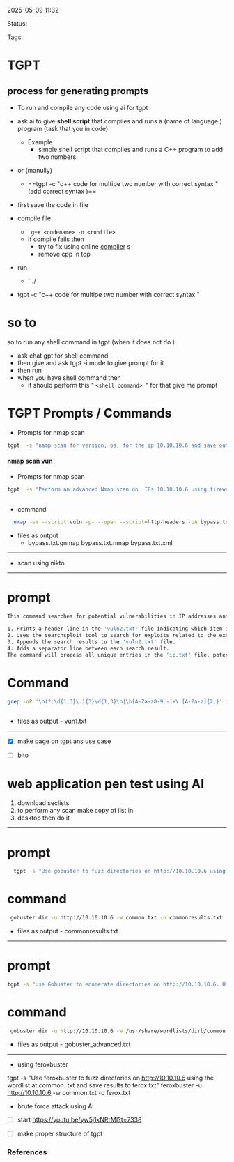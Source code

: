 2025-05-09 11:32

Status:

Tags:

# TGPT

## process for generating prompts   

- To run and compile any code using ai for  tgpt 
- ask ai to give **shell script** that compiles and runs a (name of language ) program (task that you in code)
	- Example 
		- simple shell script that compiles and runs a C++ program to add two numbers:

- or (manully) 
	- ==tgpt  -c "c++ code for multipe two number with correct syntax  "  (add correct syntax  )==
- first save the code in file 
- compile file
	- `` g++ <codename> -o <runfile>`` 
	- if compile fails then 
		- try to fix using online [complier](https://www.onlinegdb.com/) s 
		- remove cpp in top 
- run 
	- ``./<filename> 
- tgpt  -c "c++ code for multipe two number with correct syntax  "  
# so to 
so to run any shell command in tgpt (when it does not do )

- ask chat gpt for shell command 
- then give and ask tgpt -i mode to give prompt for it 
- then run 
- when you have shell command then 
	- it should perform this " `<shell command> `" for that give me prompt
# TGPT Prompts / Commands 

- Prompts for nmap scan 

```bash
tgpt  -s "namp scan for version, os, for the ip 10.10.10.6 and save output in ip.txt file"
```



#### nmap scan vun
- Prompts for nmap scan
```bash
tgpt  -s "Perform an advanced Nmap scan on  IPs 10.10.10.6 using firewall evasion techniques such as decoys, fragmentation, and randomizing source ports. Save the results of all scans to bypass.txt."
 
```
-  command 
```bash
  nmap -sV --script vuln -p- --open --script=http-headers -oA bypass.txt 10.10.10.6 --data-string "User-Agent: Mozilla/5.0 (Windows NT 10.0; Win64; x64) AppleWebKit/537.36 (KHTML, like Gecko) Chrome/91.0.4472.124 Safari/537.36" --max-rate 1000 --randomize-hosts --send eth 0
```

- files as output 
	-  bypass.txt.gnmap  bypass.txt.nmap  bypass.txt.xml 
-------- 









- scan using nikto 




----- 
# prompt 

```bash
This command searches for potential vulnerabilities in IP addresses and domains found in the 'ip.txt' file. It uses grep to extract valid IP addresses and domain names, then pipes the results to a while loop that performs the following actions for each match:
   
1. Prints a header line in the 'vuln2.txt' file indicating which item is being searched.
2. Uses the searchsploit tool to search for exploits related to the extracted IP address or domain name.
3. Appends the search results to the 'vuln2.txt' file.                                                                                                                                                                                                                                   
4. Adds a separator line between each search result.                                                                                           
The command will process all unique entries in the 'ip.txt' file, potentially uncovering security vulnerabilities across various networks and systems.  
```

# Command

```bash
grep -oP '\b(?:\d{1,3}\.){3}\d{1,3}\b|\b[A-Za-z0-9.-]+\.[A-Za-z]{2,}' ip.txt | sort -u | while read line; do echo "$line" >> vuln2.txt; searchsploit "$line" | grep -v "^#" | sed 's/^/Y4:0/' >> vuln2.txt; echo "------------------------" >> vuln2.txt; done
 
```
- files as output  - vun1.txt
-----




- [x] make page on tgpt ans use case 
- [ ] bito



# web application pen test using AI 
1. download seclists 
2. to perform any scan make copy of list in 
3. desktop then do it 

----
# prompt 
```bash
  tgpt -s "Use gobuster to fuzz directories on http://10.10.10.6 using the wordlist at common.txt and save the output to results.txt"

```
# command

```bash
 gobuster dir -u http://10.10.10.6 -w common.txt -o commonresults.txt 
```

- files as output  - commonresults.txt
----
# prompt 

```bash
tgpt -s "Use Gobuster to enumerate directories on http://10.10.10.6. Use the default wordlist located at /usr/share/wordlists/dirb/common.txt to generate potential directory names. Look for php, html, and txt file extensions.Show only status code and  Save results to gobuster_advanced.txt." 
```
# command
```bash
 gobuster dir -u http://10.10.10.6 -w /usr/share/wordlists/dirb/common.txt -e php,html,txt -o gobuster_advanced.txt
```
- files as output  - gobuster_advanced.txt
-----

- using feroxbuster

 tgpt -s "Use feroxbuster to fuzz directories on http://10.10.10.6 using the wordlist at common. txt and save results to ferox.txt"
feroxbuster -u http://10.10.10.6 -w common.txt -o ferox.txt
- brute force attack using AI 


- [ ] start https://youtu.be/yw5j1kNRrMI?t=7338
- [ ] make proper structure of tgpt 


### References
